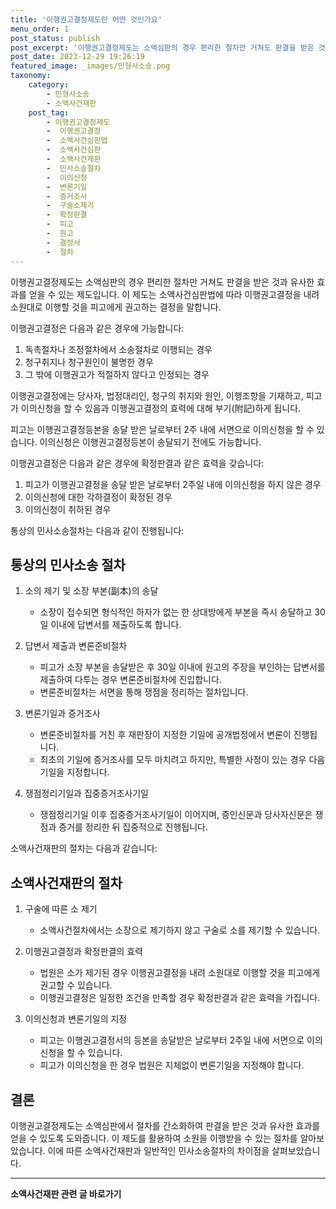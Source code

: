 ```yaml
---
title: '이행권고결정제도란 어떤 것인가요'
menu_order: 1
post_status: publish
post_excerpt: '이행권고결정제도는 소액심판의 경우 편리한 절차만 거쳐도 판결을 받은 것과 유사한 효과를 얻을 수 있는 제도입니다. 이 제도는 소액사건심판법에 따라 이행권고결정을 내려 소원대로 이행할 것을 피고에게 권고하는 결정을 말합니다.'
post_date: 2023-12-29 19:26:19
featured_image: _images/민형사소송.png
taxonomy:
    category:
        - 민형사소송
        - 소액사건재판
    post_tag:
        - 이행권고결정제도
        -  이행권고결정
        -  소액사건심판법
        -  소액사건심판
        -  소액사건재판
        -  민사소송절차
        -  이의신청
        -  변론기일
        -  증거조사
        -  구술소제기
        -  확정판결
        -  피고
        -  원고
        -  결정서
        -  절차
---
```



이행권고결정제도는 소액심판의 경우 편리한 절차만 거쳐도 판결을 받은 것과 유사한 효과를 얻을 수 있는 제도입니다. 이 제도는 소액사건심판법에 따라 이행권고결정을 내려 소원대로 이행할 것을 피고에게 권고하는 결정을 말합니다.

이행권고결정은 다음과 같은 경우에 가능합니다:
1. 독촉절차나 조정절차에서 소송절차로 이행되는 경우
2. 청구취지나 청구원인이 불명한 경우
3. 그 밖에 이행권고가 적절하지 않다고 인정되는 경우

이행권고결정에는 당사자, 법정대리인, 청구의 취지와 원인, 이행조항을 기재하고, 피고가 이의신청을 할 수 있음과 이행권고결정의 효력에 대해 부기(附記)하게 됩니다.

피고는 이행권고결정등본을 송달 받은 날로부터 2주 내에 서면으로 이의신청을 할 수 있습니다. 이의신청은 이행권고결정등본이 송달되기 전에도 가능합니다.

이행권고결정은 다음과 같은 경우에 확정판결과 같은 효력을 갖습니다:
1. 피고가 이행권고결정을 송달 받은 날로부터 2주일 내에 이의신청을 하지 않은 경우
2. 이의신청에 대한 각하결정이 확정된 경우
3. 이의신청이 취하된 경우

통상의 민사소송절차는 다음과 같이 진행됩니다:

## 통상의 민사소송 절차

1. 소의 제기 및 소장 부본(副本)의 송달
    - 소장이 접수되면 형식적인 하자가 없는 한 상대방에게 부본을 즉시 송달하고 30일 이내에 답변서를 제출하도록 합니다.

2. 답변서 제출과 변론준비절차
    - 피고가 소장 부본을 송달받은 후 30일 이내에 원고의 주장을 부인하는 답변서를 제출하여 다투는 경우 변론준비절차에 진입합니다.
    - 변론준비절차는 서면을 통해 쟁점을 정리하는 절차입니다.

3. 변론기일과 증거조사
    - 변론준비절차를 거친 후 재판장이 지정한 기일에 공개법정에서 변론이 진행됩니다.
    - 최초의 기일에 증거조사를 모두 마치려고 하지만, 특별한 사정이 있는 경우 다음 기일을 지정합니다.

4. 쟁점정리기일과 집중증거조사기일
    - 쟁점정리기일 이후 집중증거조사기일이 이어지며, 증인신문과 당사자신문은 쟁점과 증거를 정리한 뒤 집중적으로 진행됩니다.

소액사건재판의 절차는 다음과 같습니다:

## 소액사건재판의 절차

1. 구술에 따른 소 제기
    - 소액사건절차에서는 소장으로 제기하지 않고 구술로 소를 제기할 수 있습니다.

2. 이행권고결정과 확정판결의 효력
    - 법원은 소가 제기된 경우 이행권고결정을 내려 소원대로 이행할 것을 피고에게 권고할 수 있습니다.
    - 이행권고결정은 일정한 조건을 만족할 경우 확정판결과 같은 효력을 가집니다.

3. 이의신청과 변론기일의 지정
    - 피고는 이행권고결정서의 등본을 송달받은 날로부터 2주일 내에 서면으로 이의신청을 할 수 있습니다.
    - 피고가 이의신청을 한 경우 법원은 지체없이 변론기일을 지정해야 합니다.

## 결론

이행권고결정제도는 소액심판에서 절차를 간소화하여 판결을 받은 것과 유사한 효과를 얻을 수 있도록 도와줍니다. 이 제도를 활용하여 소원을 이행받을 수 있는 절차를 알아보았습니다. 이에 따른 소액사건재판과 일반적인 민사소송절차의 차이점을 살펴보았습니다.


<!-- wp:separator -->
<hr class="wp-block-separator has-alpha-channel-opacity"/>
<!-- /wp:separator -->

<!-- wp:group {"backgroundColor":"base","layout":{"type":"constrained"}} -->
<div class="wp-block-group has-base-background-color has-background"><!-- wp:paragraph {"align":"center","fontSize":"medium"} -->
<p class="has-text-align-center has-large-font-size"><strong>소액사건재판 관련 글 바로가기</strong></p>
<!-- /wp:paragraph -->


<!-- wp:latest-posts
{"categories":[{"id":14756,"count":19,"description":"","link":"https://uknowlaw.com/category/%ec%86%8c%ec%95%a1%ec%82%ac%ea%b1%b4%ec%9e%ac%ed%8c%90/","name":"소액사건재판","slug":"소액사건재판","taxonomy":"category","parent":0,"meta":[],"_links":{"self":[{"href":"https://uknowlaw.com/wp-json/wp/v2/categories/14756"}],"collection":[{"href":"https://uknowlaw.com/wp-json/wp/v2/categories"}],"about":[{"href":"https://uknowlaw.com/wp-json/wp/v2/taxonomies/category"}],"wp:post_type":[{"href":"https://uknowlaw.com/wp-json/wp/v2/posts?categories=14756"}],"curies":[{"name":"wp","href":"https://api.w.org/{rel}","templated":true}]}}],"postsToShow":100,"excerptLength":28,"postLayout":"grid","columns":2,"featuredImageAlign":"left","featuredImageSizeSlug":"large","fontSize":"small"} /--></div>
<!-- /wp:group -->